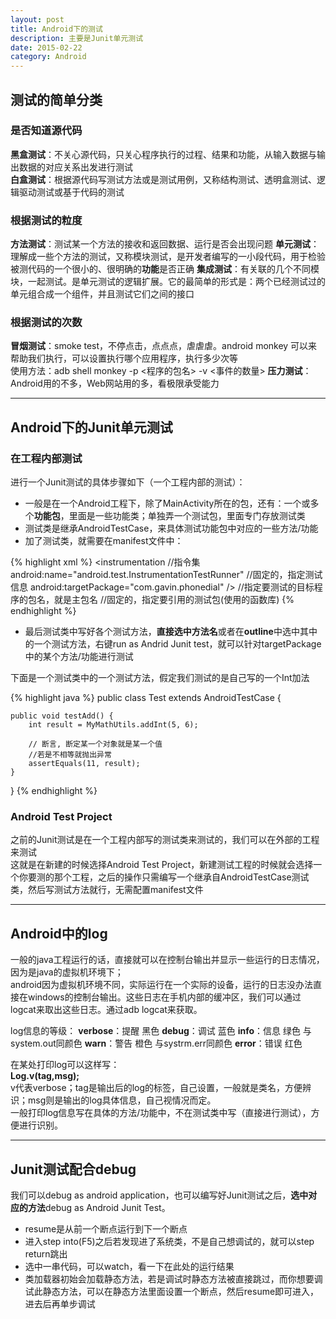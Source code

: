 ```yaml
---
layout: post
title: Android下的测试
description: 主要是Junit单元测试
date: 2015-02-22
category: Android
---
```


## 测试的简单分类

### 是否知道源代码

**黑盒测试**：不关心源代码，只关心程序执行的过程、结果和功能，从输入数据与输出数据的对应关系出发进行测试   
**白盒测试**：根据源代码写测试方法或是测试用例，又称结构测试、透明盒测试、逻辑驱动测试或基于代码的测试

### 根据测试的粒度

**方法测试**：测试某一个方法的接收和返回数据、运行是否会出现问题
**单元测试**：理解成一些个方法的测试，又称模块测试，是开发者编写的一小段代码，用于检验被测代码的一个很小的、很明确的**功能**是否正确
**集成测试**：有关联的几个不同模块，一起测试。是单元测试的逻辑扩展。它的最简单的形式是：两个已经测试过的单元组合成一个组件，并且测试它们之间的接口

### 根据测试的次数

**冒烟测试**：smoke test，不停点击，点点点，虐虐虐。android monkey 可以来帮助我们执行，可以设置执行哪个应用程序，执行多少次等     
使用方法：adb shell monkey -p <程序的包名> -v <事件的数量>
**压力测试**：Android用的不多，Web网站用的多，看极限承受能力

- - -

## Android下的Junit单元测试

### 在工程内部测试

进行一个Junit测试的具体步骤如下（一个工程内部的测试）：

* 一般是在一个Android工程下，除了MainActivity所在的包，还有：一个或多个**功能包**，里面是一些功能类；单独弄一个测试包，里面专门存放测试类
* 测试类是继承AndroidTestCase，来具体测试功能包中对应的一些方法/功能
* 加了测试类，就需要在manifest文件中：

{% highlight xml %}
    <instrumentation  //指令集
        android:name="android.test.InstrumentationTestRunner" //固定的，指定测试信息
        android:targetPackage="com.gavin.phonedial" />  //指定要测试的目标程序的包名，就是主包名
    <application
        android:icon="@drawable/ic_launcher"
        android:label="@string/app_name" >
        <uses-library android:name="android.test.runner" />  //固定的，指定要引用的测试包(使用的函数库)
    </application>
 {% endhighlight %}

* 最后测试类中写好各个测试方法，**直接选中方法名**或者在**outline**中选中其中的一个测试方法，右键run as Andrid Junit test，就可以针对targetPackage中的某个方法/功能进行测试
 
 下面是一个测试类中的一个测试方法，假定我们测试的是自己写的一个Int加法

 {% highlight java %} 
public class Test extends AndroidTestCase {

	public void testAdd() {
		int result = MyMathUtils.addInt(5, 6);
		
		// 断言, 断定某一个对象就是某一个值
		//若是不相等就抛出异常
		assertEquals(11, result);
	}
}
{% endhighlight %}

###  Android Test Project

之前的Junit测试是在一个工程内部写的测试类来测试的，我们可以在外部的工程来测试         
这就是在新建的时候选择Android Test Project，新建测试工程的时候就会选择一个你要测的那个工程，之后的操作只需编写一个继承自AndroidTestCase测试类，然后写测试方法就行，无需配置manifest文件

- - -

## Android中的log

一般的java工程运行的话，直接就可以在控制台输出并显示一些运行的日志情况，因为是java的虚拟机环境下；    
android因为虚拟机环境不同，实际运行在一个实际的设备，运行的日志没办法直接在windows的控制台输出。这些日志在手机内部的缓冲区，我们可以通过logcat来取出这些日志。通过adb logcat来获取。

log信息的等级：
**verbose**：提醒  黑色
**debug**：调试  蓝色
**info**：信息  绿色    与system.out同颜色
**warn**：警告  橙色  与systrm.err同颜色
**error**：错误  红色

在某处打印log可以这样写：    
**Log.v(tag,msg);**        
v代表verbose；tag是输出后的log的标签，自己设置，一般就是类名，方便辨识；msg则是输出的log具体信息，自己视情况而定。      
一般打印log信息写在具体的方法/功能中，不在测试类中写（直接进行测试），方便进行识别。

- - -

## Junit测试配合debug

我们可以debug as android application，也可以编写好Junit测试之后，**选中对应的方法**debug as Android Junit Test。

* resume是从前一个断点运行到下一个断点
* 进入step into(F5)之后若发现进了系统类，不是自己想调试的，就可以step return跳出
* 选中一串代码，可以watch，看一下在此处的运行结果
* 类加载器初始会加载静态方法，若是调试时静态方法被直接跳过，而你想要调试此静态方法，可以在静态方法里面设置一个断点，然后resume即可进入，进去后再单步调试